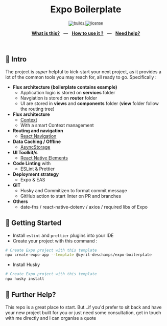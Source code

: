 <div align="center">
  <p></p>
  <h1>Expo Boilerplate</h1>
  <p></p>
  <sup>
    <a href="https://github.com/Cyril-Deschamps/expo-boilerplate/actions">
      <img src="https://img.shields.io/endpoint.svg?url=https%3A%2F%2Factions-badge.atrox.dev%2FCyril-Deschamps%2Fexpo-boilerplate%2Fbadge%3Fref%3Dproduction&style=flat" alt="builds" />
    </a>
    <a href="/LICENSE">
      <img src="https://img.shields.io/github/license/Cyril-Deschamps/expo-boilerplate?style=flat-square" alt="license" />
    </a>
  </sup>
  <br />
  <p align="center">
    <a href="#-intro"><b>What is this?</b></a>
    &nbsp;&nbsp;&mdash;&nbsp;&nbsp;
    <a href="#-getting-started"><b>How to use it ?</b></a>
    &nbsp;&nbsp;&mdash;&nbsp;&nbsp;
    <a href="#-further-help"><b>Need help?</b></a>
  </p>
  <br />
</div>

## 👋 Intro

The project is _super_ helpful to kick-start your next project, as it provides a lot of the common tools you may reach for, all ready to go. Specifically :

- **Flux architecture (boilerplate contains example)**
  - Application logic is stored on **services** folder
  - Navgiation is stored on **router** folder
  - UI are stored in **views** and **components** folder (**view** folder follow the routing tree)
- **Flux architecture**
  - [Context](https://reactjs.org/docs/context.html)
  - With a smart Context management
- **Routing and navigation**
  - [React Navigation](https://reactnavigation.org/)
- **Data Caching / Offline**
  - [AsyncStorage](https://react-native-async-storage.github.io/async-storage/)
- **UI Toolkit/s**
  - [React Native Elements](https://reactnativeelements.com/)
- **Code Linting** with
  - ESLint & Prettier
- **Deployment strategy**
  - Expo & EAS
- **GIT**
  - Husky and Commitizen to format commit message
  - GitHub action to start linter on PR and branches
- **Others**
  - date-fns / react-native-dotenv / axios / required libs of Expo

## 🚀 Getting Started

- Install `eslint` and `prettier` plugins into your IDE
- Create your project with this command :

```bash
# Create Expo project with this template
npx create-expo-app --template @cyril-deschamps/expo-boilerplate
```

- Install Husky

```bash
# Create Expo project with this template
npx husky install
```

## 👊 Further Help?

This repo is a great place to start. But...if you'd prefer to sit back and have your new project built for you or just need some consultation, get in touch with me directly and I can organise a quote
